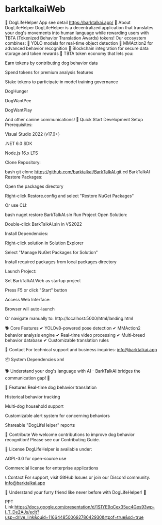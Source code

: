 # barktalkaiWeb
🐾 DogLifeHelper App
see detail https://barktalkai.app/
🐶 About DogLifeHelper
DogLifeHelper is a decentralized application that translates your dog's movements into human language while rewarding users with TBTA (Tokenized Behavior Translation Awards) tokens! Our ecosystem combines:
🔹 YOLO models for real-time object detection
🔹 MMAction2 for advanced behavior recognition
🔹 Blockchain integration for secure data storage and token rewards
🔹 TBTA token economy that lets you:

Earn tokens by contributing dog behavior data

Spend tokens for premium analysis features

Stake tokens to participate in model training governance

DogHunger

DogWantPee

DogWantPlay

And other canine communications!
🚀 Quick Start
Development Setup
Prerequisites:

Visual Studio 2022 (v17.0+)

.NET 6.0 SDK

Node.js 16.x LTS

Clone Repository:

bash
git clone https://github.com/barktalkai/BarkTalkAI.git
cd BarkTalkAI
Restore Packages:

Open the packages directory

Right-click Restore.config and select "Restore NuGet Packages"

Or use CLI:

bash
nuget restore BarkTalkAI.sln
Run Project
Open Solution:

Double-click BarkTalkAI.sln in VS2022

Install Dependencies:

Right-click solution in Solution Explorer

Select "Manage NuGet Packages for Solution"

Install required packages from local packages directory

Launch Project:

Set BarkTalkAI.Web as startup project

Press F5 or click "Start" button

Access Web Interface:

Browser will auto-launch

Or navigate manually to: http://localhost:5000/html/landing.html

🐕 Core Features
✔ YOLOv8-powered pose detection
✔ MMAction2 behavior analysis engine
✔ Real-time video processing
✔ Multi-breed behavior database
✔ Customizable translation rules

📧 Contact
For technical support and business inquiries:
info@barktalkai.app

📦 System Dependencies
xml
<!-- Core Dependencies -->
<PackageReference Include="YoloV8.Net" Version="1.2.0" />
<PackageReference Include="MMAction2.Runtime" Version="2.4.1" />
<PackageReference Include="FFmpegCore" Version="5.0.2" />

🐕 Understand your dog's language with AI - BarkTalkAI bridges the communication gap! 🐾

🌟 Features
Real-time dog behavior translation

Historical behavior tracking

Multi-dog household support

Customizable alert system for concerning behaviors

Shareable "DogLifeHelper" reports

🤝 Contribute
We welcome contributions to improve dog behavior recognition! Please see our Contributing Guide.

📜 License
DogLifeHelper is available under:

AGPL-3.0 for open-source use

Commercial license for enterprise applications

📞 Contact
For support, visit GitHub Issues or join our Discord community. info@barktalkai.app

🐶 Understand your furry friend like never before with DogLifeHelper! 🐾

PPT Link:https://docs.google.com/presentation/d/1S1YE9qCex35uc4Ges93wp-l_T_De2AJs/edit?usp=drive_link&ouid=116644850069278642930&rtpof=true&sd=true
